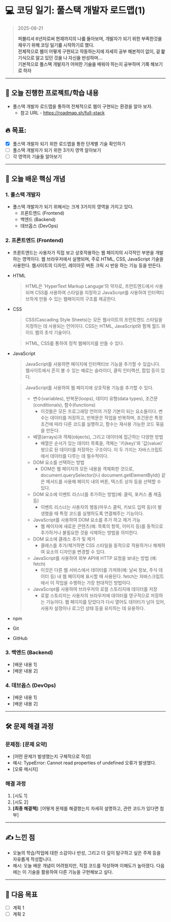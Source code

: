 # 💻 코딩 일기: 풀스택 개발자 로드맵(1)
> 2025-08-21
>
> **퍼블리셔 6년차로써 현재까지의 나를 돌아보며, 개발자가 되기 위한 부족한것을 채우기 위해 코딩 일기를 시작하기로 했다.  
> 전체적으로 웹이 어떻게 구현되고 작동하는지에 자세히 공부 해본적이 없이, 겉 핥기식으로 알고 있던 것을 나 자신을 반성하며...  
> 기본적으로 풀스택 개발자가 어떠한 기술을 배워야 하는지 공부하며 기록 해보기로 하자**
---

## 🚀 오늘 진행한 프로젝트/학습 내용
- 풀스택 개발자 로드맵을 통하여 전체적으로 웹이 구현되는 환경을 알아 보자.
  - 참고 URL - https://roadmap.sh/full-stack
  
## 🔥 목표:  
  - [x] 풀스택 개발자 되기 위한 로드맵을 통한 단계별 기술 확인하기
  - [ ] 풀스택 개발자가 되기 위한 3가지 영역 알아보기
  - [ ] 각 영역의 기술들 알아보기

---

## 📝 오늘 배운 핵심 개념

### 1. 풀스택 개발자
- 풀스택 개발자가 되기 위해서는 크게 3가지의 영역을 가지고 있다.
  - 프론트엔드 (Frontend)
  - 백엔드 (Backend)
  - 데브옵스 (DevOps)

### 2. 프론트엔드 (Frontend)
- 프론트엔드는 사용자가 직접 보고 상호작용하는 웹 페이지의 시각적인 부분을 개발하는 영역이다. 웹 브라우저에서 실행되며, 주로 HTML, CSS, JavaScript 기술을 사용한다. 웹사이트의 디자인, 레이아웃 버튼 크릭 시 반응 하는 기능 등을 만든다.
- HTML
  > HTML은 'HyperText Markup Languge'의 약자로, 프런트엔드에서 사용되며 CSS를 사용하여 스타일을 지정하고 JavaScript를 사용하여 인터랙티브하게 만들 수 있는 웹페이지의 구조를 제공한다.
- CSS
  > CSS(Cascading Style Sheets)는 모든 웹사이트의 프런트엔드 스타일을 지정하는 데 사용되는 언어이다. CSS는 HTML, JavaScript와 함께 월드 와이드 웹의 초석 기술이다.  
  
  > HTML, CSS를 통하여 정적 웹페이지를 만들 수 있다.
- JavaScript
  > JavaScript를 사용하면 페이지에 인터랙티브 기능을 추가할 수 있습니다. 웹사이트에서 흔히 볼 수 있는 예로는 슬라이더, 클릭 인터랙션, 팝업 등이 있다.
  
  > JavaScript를 사용하여 웹 페이지에 상호작용 기능을 추가할 수 있다.
  > - 변수(variables), 반복문(loops), 데이터 유형(data types), 조건문(conditionals), 함수(functions)
  >   - 이것들은 모든 프로그래밍 언어의 가장 기본이 되는 요소들이다. 변수는 데이터를 저장하고, 반복문은 작업을 반복하며, 조건문은 특정 조건에 따라 다른 코드를 실행하고, 함수는 재사용 가능한 코드 묶음을 만든다.
  > - 배열(arrays)과 객체(objects), 그리고 데이터에 접근하는 다양한 방법
  >   - 배열은 순서가 있는 데이터 목록을, 객체는 '키(key)'와 '값(value)' 쌍으로 된 데이터를 저장하는 구조이다. 이 두 가지는 자바스크립트에서 데이터를 다루는 데 필수적이다.
  > - DOM 요소를 선택하는 방법
  >   - DOM은 웹 페이지의 모든 내용을 객체화한 것으로, document.querySelector()나 document.getElementById() 같은 메서드를 사용해 페이지 내의 버튼, 텍스트 상자 등을 선택할 수 있다.
  > - DOM 요소에 이벤트 리스너를 추가하는 방법(예: 클릭, 포커스 폼 제출 등)
  >   - 이벤트 리스너는 사용자의 행동(마우스 클릭, 키보드 입력 등)이 발생했을 때 특정 코드를 실행하도록 연결해주는 기능이다.
  > - JavaScript를 사용하여 DOM 요소를 추가 하고 제거 가능
  >   - 웹 페이지에 새로운 콘텐츠(예: 목록의 항목, 이미지 등)를 동적으로 추가하거나 불필요한 것을 삭제하는 방법을 의미한다.
  > - DOM 요소에 클래스 추가 및 제거
  >   - 클래스를 추가/제거하면 CSS 스타일을 동적으로 적용하거나 해제하여 요소의 디자인을 변경할 수 있다.
  > - JavaScript를 사용하여 외부 API에 HTTP 요청을 보내는 방법 (예: fetch)
  >   - 이것은 다른 웹 서비스에서 데이터를 가져와(예: 날씨 정보, 주식 데이터 등) 내 웹 페이지에 표시할 때 사용된다. fetch는 자바스크립트에서 이 작업을 수행하는 가장 현대적인 방법이다.
  > - JavaScript를 사용하여 브라우저의 로컬 스토리지에 데이터를 저장
  >   - 로컬 스토리지는 사용자의 브라우저에 데이터를 영구적으로 저장하는 기능이다. 웹 페이지를 닫았다가 다시 열어도 데이터가 남아 있어, 사용자 설정이나 로그인 상태 등을 유지하는 데 유용하다.
- npm
  >
- Git
  >
- GitHub
  >

### 3. 백엔드 (Backend)
- [배운 내용 1]
- [배운 내용 2]


### 4. 데브옵스 (DevOps)
- [배운 내용 1]
- [배운 내용 2]

---

## 🛠️ 문제 해결 과정

### 문제점: [문제 요약]
- [어떤 문제가 발생했는지 구체적으로 작성]
- 예시: TypeError: Cannot read properties of undefined 오류가 발생했다.
- [오류 메시지]

### 해결 과정
1. [시도 1]
2. [시도 2]
3. **[최종 해결책]**: [어떻게 문제를 해결했는지 자세히 설명하고, 관련 코드가 있다면 첨부]

---

## ✍️ 느낀 점
- 오늘의 학습/작업에 대한 소감이나 반성, 그리고 더 깊이 탐구하고 싶은 주제 등을 자유롭게 작성합니다.
- 예시: 오늘 배운 개념이 어려웠지만, 직접 코드를 작성하며 이해도가 높아졌다. 다음에는 이 기술을 활용하여 다른 기능을 구현해보고 싶다.

---

## 🎯 다음 목표
- [ ] 계획 1
- [ ] 계획 2
